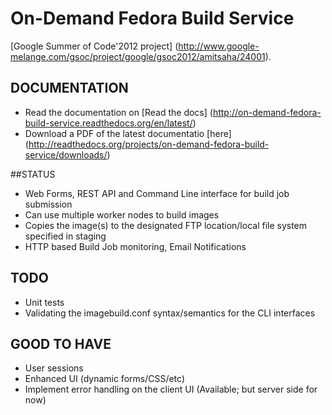 # On-Demand Fedora Build Service

[Google Summer of Code'2012 project] (http://www.google-melange.com/gsoc/project/google/gsoc2012/amitsaha/24001).


## DOCUMENTATION

+ Read the documentation on [Read the docs] (http://on-demand-fedora-build-service.readthedocs.org/en/latest/)
+ Download a PDF of the latest documentatio [here] (http://readthedocs.org/projects/on-demand-fedora-build-service/downloads/)


##STATUS

+ Web Forms, REST API and Command Line interface for build job submission
+ Can use multiple worker nodes to build images
+ Copies the image(s) to the designated FTP location/local file system specified in staging
+ HTTP based Build Job monitoring, Email Notifications


## TODO

+ Unit tests
+ Validating the imagebuild.conf syntax/semantics for the CLI interfaces

## GOOD TO HAVE

+ User sessions
+ Enhanced UI (dynamic forms/CSS/etc)
+ Implement error handling on the client UI (Available; but server side for now)
